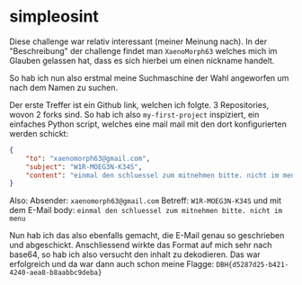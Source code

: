 # simpleosint

Diese challenge war relativ interessant (meiner Meinung nach).
In der "Beschreibung" der challenge findet man `XaenoMorph63` welches mich im Glauben gelassen hat, dass es sich hierbei um einen nickname handelt.

So hab ich nun also erstmal meine Suchmaschine der Wahl angeworfen um nach dem Namen zu suchen.

Der erste Treffer ist ein Github link, welchen ich folgte.
3 Repositories, wovon 2 forks sind.
So hab ich also `my-first-project` inspiziert, ein einfaches Python script, welches eine mail mail mit den dort konfigurierten werden schickt:

```json
{
    "to": "xaenomorph63@gmail.com",
    "subject": "W1R-MOEG3N-K34S",
    "content": "einmal den schluessel zum mitnehmen bitte. nicht im menu"
}
```
Also:
Absender: `xaenomorph63@gmail.com`
Betreff: `W1R-MOEG3N-K34S`
und mit dem E-Mail body: `einmal den schluessel zum mitnehmen bitte. nicht im menu`

Nun hab ich das also ebenfalls gemacht, die E-Mail genau so geschrieben und abgeschickt.
Anschliessend wirkte das Format auf mich sehr nach base64, so hab ich also versucht den inhalt zu dekodieren.
Das war erfolgreich und da war dann auch schon meine Flagge: `DBH{d5287d25-b421-4240-aea8-b8aabbc9deba}`
